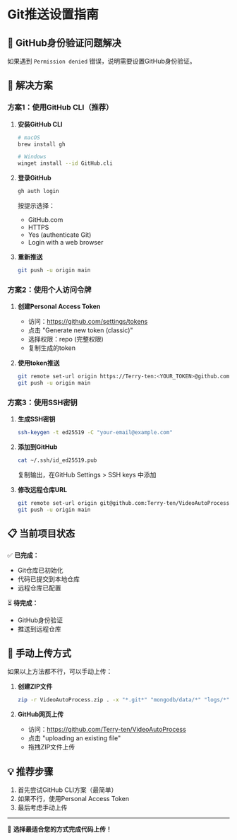 # Git推送设置指南

## 🔐 GitHub身份验证问题解决

如果遇到 `Permission denied` 错误，说明需要设置GitHub身份验证。

## 🚀 解决方案

### 方案1：使用GitHub CLI（推荐）

1. **安装GitHub CLI**
   ```bash
   # macOS
   brew install gh
   
   # Windows
   winget install --id GitHub.cli
   ```

2. **登录GitHub**
   ```bash
   gh auth login
   ```
   按提示选择：
   - GitHub.com
   - HTTPS
   - Yes (authenticate Git)
   - Login with a web browser

3. **重新推送**
   ```bash
   git push -u origin main
   ```

### 方案2：使用个人访问令牌

1. **创建Personal Access Token**
   - 访问：https://github.com/settings/tokens
   - 点击 "Generate new token (classic)"
   - 选择权限：repo (完整权限)
   - 复制生成的token

2. **使用token推送**
   ```bash
   git remote set-url origin https://Terry-ten:<YOUR_TOKEN>@github.com/Terry-ten/VideoAutoProcess.git
   git push -u origin main
   ```

### 方案3：使用SSH密钥

1. **生成SSH密钥**
   ```bash
   ssh-keygen -t ed25519 -C "your-email@example.com"
   ```

2. **添加到GitHub**
   ```bash
   cat ~/.ssh/id_ed25519.pub
   ```
   复制输出，在GitHub Settings > SSH keys 中添加

3. **修改远程仓库URL**
   ```bash
   git remote set-url origin git@github.com:Terry-ten/VideoAutoProcess.git
   git push -u origin main
   ```

## 📋 当前项目状态

✅ **已完成：**
- Git仓库已初始化
- 代码已提交到本地仓库
- 远程仓库已配置

⏳ **待完成：**
- GitHub身份验证
- 推送到远程仓库

## 🔧 手动上传方式

如果以上方法都不行，可以手动上传：

1. **创建ZIP文件**
   ```bash
   zip -r VideoAutoProcess.zip . -x "*.git*" "mongodb/data/*" "logs/*" "*.log"
   ```

2. **GitHub网页上传**
   - 访问：https://github.com/Terry-ten/VideoAutoProcess
   - 点击 "uploading an existing file"
   - 拖拽ZIP文件上传

## 💡 推荐步骤

1. 首先尝试GitHub CLI方案（最简单）
2. 如果不行，使用Personal Access Token
3. 最后考虑手动上传

---

🎯 **选择最适合您的方式完成代码上传！** 